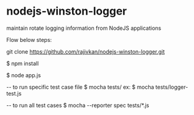 nodejs-winston-logger
=====================

maintain rotate logging information from NodeJS applications

Flow below steps:

git clone https://github.com/rajivkan/nodejs-winston-logger.git

$ npm install

$ node app.js


-- to run specific test case file
$ mocha tests/<filename> 
ex: $ mocha tests/logger-test.js

-- to run all test cases
$ mocha --reporter spec tests/*.js
